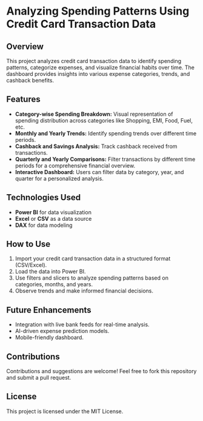 # Analyzing Spending Patterns Using Credit Card Transaction Data

## Overview
This project analyzes credit card transaction data to identify spending patterns, categorize expenses, and visualize financial habits over time. The dashboard provides insights into various expense categories, trends, and cashback benefits.

## Features
- **Category-wise Spending Breakdown:** Visual representation of spending distribution across categories like Shopping, EMI, Food, Fuel, etc.
- **Monthly and Yearly Trends:** Identify spending trends over different time periods.
- **Cashback and Savings Analysis:** Track cashback received from transactions.
- **Quarterly and Yearly Comparisons:** Filter transactions by different time periods for a comprehensive financial overview.
- **Interactive Dashboard:** Users can filter data by category, year, and quarter for a personalized analysis.

## Technologies Used
- **Power BI** for data visualization
- **Excel** or **CSV** as a data source
- **DAX** for data modeling

## How to Use
1. Import your credit card transaction data in a structured format (CSV/Excel).
2. Load the data into Power BI.
3. Use filters and slicers to analyze spending patterns based on categories, months, and years.
4. Observe trends and make informed financial decisions.

## Future Enhancements
- Integration with live bank feeds for real-time analysis.
- AI-driven expense prediction models.
- Mobile-friendly dashboard.

## Contributions
Contributions and suggestions are welcome! Feel free to fork this repository and submit a pull request.

## License
This project is licensed under the MIT License.
